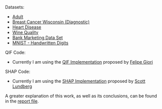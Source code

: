 Datasets:
- [Adult](https://archive.ics.uci.edu/ml/datasets/Adult)
- [Breast Cancer Wisconsin (Diagnostic)](https://archive.ics.uci.edu/ml/datasets/Breast+Cancer+Wisconsin+%28Diagnostic%29)
- [Heart Disease](https://archive.ics.uci.edu/ml/datasets/Heart+Disease)
- [Wine Quality](https://archive.ics.uci.edu/ml/datasets/Wine+Quality)
- [Bank Marketing Data Set](https://archive.ics.uci.edu/ml/datasets/Bank+Marketing)
- [MNIST - Handwritten Digits](http://yann.lecun.com/exdb/mnist/)

QIF Code:
- Currently I am using the [QIF Implementation](https://github.com/FelipeGiori/qif) proposed by [Felipe Giori](https://github.com/FelipeGiori)


SHAP Code:
- Currently I am using the [SHAP Implementation](https://github.com/slundberg/shap) proposed by [Scott Lundberg](https://github.com/slundberg)

A greater explanation of this work, as well as its conclusions, can be found in the [report file](https://github.com/Guilherme26/mono2/blob/master/final_report.pdf).
